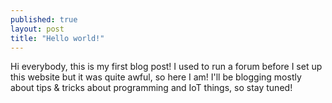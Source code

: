 ```yaml
---
published: true
layout: post
title: "Hello world!"
---
```


Hi everybody, this is my first blog post! I used to run a forum before I set up this website but it was quite awful, so here I am! I'll be blogging mostly about tips & tricks about programming and IoT things, so stay tuned!